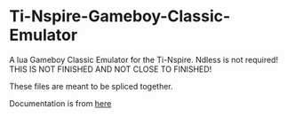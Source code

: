 # Ti-Nspire-Gameboy-Classic-Emulator  
A lua Gameboy Classic Emulator for the Ti-Nspire. Ndless is not required! THIS IS NOT FINISHED AND NOT CLOSE TO FINISHED!  
  
These files are meant to be spliced together.  
  
Documentation is from [here](http://marc.rawer.de/Gameboy/Docs/GBCPUman.pdf)
